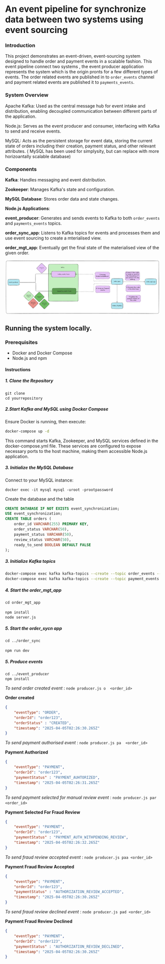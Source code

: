 # An event pipeline for synchronize data between two systems using event sourcing

### Introduction

This project demonstrates an event-driven, event-sourcing system designed to handle order and payment events in a scalable fashion.
This event pipeline connect two systems , the event producer application represents the system which is the origin pronts for a few different types of events. The order related events are published in to `order_events` channel and payment related events are published it to `payments_events`.


### System Overview
Apache Kafka: Used as the central message hub for event intake and distribution, enabling decoupled communication between different parts of the application.

Node.js: Serves as the event producer and consumer, interfacing with Kafka to send and receive events.

MySQL: Acts as the persistent storage for event data, storing the current state of orders including their creation, payment status, and other relevant attributes. ( MySQL has been used for simplysity, but can replace with more horizoantally scalable database)

### Components
**Kafka**: Handles messaging and event distribution.

**Zookeeper**: Manages Kafka's state and configuration.

**MySQL Database**: Stores order data and state changes.

**Node.js Applications**:

**event_producer**: Generates and sends events to Kafka to both `order_events` and `payments_events` topics.

**order_sync_app**: Listens to Kafka topics for events and processes them and use event sourcing to create a mterialised view.

**order_mgt_app**: Eventually get the final state of the materialised view of the given order.

![Alt text](images/event-sourcing.png)


## Running the system locally.

### Prerequisites
- Docker and Docker Compose
- Node.js and npm

#### Instructions
##### 1. Clone the Repository
```
git clone 
cd yourrepository
```
##### 2.Start Kafka and MySQL using Docker Compose
Ensure Docker is running, then execute:
```bash
docker-compose up -d
```
This command starts Kafka, Zookeeper, and MySQL services defined in the docker-compose.yml file. These services are configured to expose necessary ports to the host machine, making them accessible Node.js application.

##### 3. Initialize the MySQL Database
Connect to your MySQL instance:
```
docker exec -it mysql mysql -uroot -prootpassword
```

Create the database and the table
```SQL
CREATE DATABASE IF NOT EXISTS event_synchronization;
USE event_synchronization;
CREATE TABLE orders (
    order_id VARCHAR(255) PRIMARY KEY,
    order_status VARCHAR(50),
    payment_status VARCHAR(50),
    review_status VARCHAR(50),
    ready_to_send BOOLEAN DEFAULT FALSE
);
```

##### 3. Initialize Kafka topics

```bash
docker-compose exec kafka kafka-topics --create --topic order_events --bootstrap-server localhost:9092 --partitions 1 --replication-factor 1
docker-compose exec kafka kafka-topics --create --topic payment_events --bootstrap-server localhost:9092 --partitions 1 --replication-factor 1
```

##### 4. Start the order_mgt_app

```
cd order_mgt_app

npm install
node server.js 
```

##### 5. Start the order_sycn app

```
cd ../order_sync

npm run dev
```


##### 5. Produce events

```
cd ../event_producer
npm install
```

*To send order created event* : `node producer.js o  <order_id>`

**Order created**
```JSON
{
    "eventType": "ORDER",
    "orderId": "order123",
    "orderStatus" : "CREATED",
    "timestamp": "2025-04-05T02:26:30.265Z"
}
```

*To send payment authorised event* : `node producer.js pa  <order_id>`

**Payment Authorized**
```JSON
{
    "eventType": "PAYMENT",
    "orderId": "order123",
    "paymentStatus" : "PAYMENT_AUHTORIZED",  
    "timestamp": "2025-04-05T02:26:31.265Z"
}
```

*To send payment selected for manual review event* : `node producer.js par <order_id>`

**Payment Selected For Fraud Review**
```JSON
{
    "eventType": "PAYMENT",
    "orderId": "order123",
    "paymentStatus" : "PAYMENT_AUTH_WITHPENDING_REVIEW",  
    "timestamp": "2025-04-05T02:26:32.265Z"
}
```

*To send fraud review accepted event* : `node producer.js paa <order_id>`

**Payment Fraud Review Accepted**
```JSON
{
    "eventType": "PAYMENT",
    "orderId": "order123",
    "paymentStatus" : "AUTHORIZATION_REVIEW_ACCEPTED",  
    "timestamp": "2025-04-05T02:26:30.265Z"
}
```

*To send fraud review declined event* : `node producer.js pad <order_id>`

**Payment Fraud Review Declined**
```JSON
{
    "eventType": "PAYMENT",
    "orderId": "order123",
    "paymentStatus" : "AUTHORIZATION_REVIEW_DECLINED",  
    "timestamp": "2025-04-05T02:26:30.265Z"
}
```


